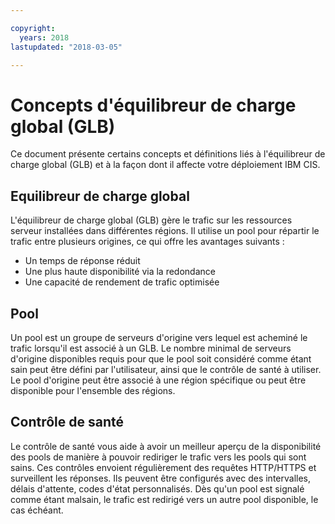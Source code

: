 ```yaml
---

copyright:
  years: 2018
lastupdated: "2018-03-05"

---
```


# Concepts d'équilibreur de charge global (GLB)

Ce document présente certains concepts et définitions liés à l'équilibreur de charge global (GLB) et à la façon dont il affecte votre déploiement IBM CIS.

## Equilibreur de charge global

L'équilibreur de charge global (GLB) gère le trafic sur les ressources serveur installées dans différentes régions. Il utilise un pool pour répartir le trafic entre plusieurs origines, ce qui offre les avantages suivants :

  * Un temps de réponse réduit
  * Une plus haute disponibilité via la redondance
  * Une capacité de rendement de trafic optimisée

## Pool

Un pool est un groupe de serveurs d'origine vers lequel est acheminé le trafic lorsqu'il est associé à un GLB. Le nombre minimal de serveurs d'origine disponibles requis pour que le pool soit considéré comme étant sain peut être défini par l'utilisateur, ainsi que le contrôle de santé à utiliser. Le pool d'origine peut être associé à une région spécifique ou peut être disponible pour l'ensemble des régions.

## Contrôle de santé

Le contrôle de santé vous aide à avoir un meilleur aperçu de la disponibilité des pools de manière à pouvoir rediriger le trafic vers les pools qui sont sains. Ces contrôles envoient régulièrement des requêtes HTTP/HTTPS et surveillent les réponses. Ils peuvent être configurés avec des intervalles, délais d'attente, codes d'état personnalisés. Dès qu'un pool est signalé comme étant malsain, le trafic est redirigé vers un autre pool disponible, le cas échéant.
